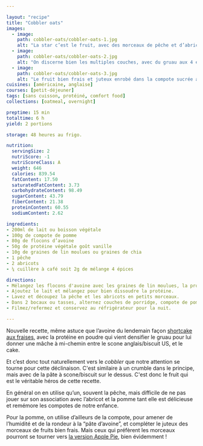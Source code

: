 ```yaml
---

layout: "recipe"
title: "Cobbler oats"
images:
  - image:
    path: cobbler-oats/cobbler-oats-1.jpg
    alt: "La star c’est le fruit, avec des morceaux de pêche et d’abricot bien visibles sur le dessus, et qui reposent sur de la compote de pomme."
  - image:
    path: cobbler-oats/cobbler-oats-2.jpg
    alt: "On discerne bien les multiples couches, avec du gruau aux 4 épices, la compote de pomme, et les morceaux de fruits. 3 étages de chaque pour la goourmandise."
  - image:
    path: cobbler-oats/cobbler-oats-3.jpg
    alt: "Le fruit bien frais et juteux enrobé dans la compote sucrée acidulée se marie parfaitement au gruau un peu dense, qui rappelle le biscuit par sa densité. Certes, ce n’est pas un cobbler bien cuit dégusté tiède au goûter, mais c’est vraiment pas mal pour commencer la journée."
cuisines: [américaine, anglaise]
courses: [petit-déjeuner]
tags: [sans cuisson, protéiné, comfort food]
collections: [oatmeal, overnight]

preptime: 15 min
totaltime: 6 h
yield: 2 portions

storage: 48 heures au frigo.

nutrition:
  servingSize: 2
  nutriScore: -1
  nutriScoreClass: A
  weight: 646
  calories: 839.54
  fatContent: 17.50
  saturatedFatContent: 3.73
  carbohydrateContent: 98.49
  sugarContent: 43.79
  fiberContent: 21.38
  proteinContent: 60.55
  sodiumContent: 2.62

ingredients:
- 200ml de lait ou boisson végétale
- 100g de compote de pomme
- 80g de flocons d’avoine
- 50g de protéine végétale goût vanille
- 10g de graines de lin moulues ou graines de chia
- 1 pêche
- 2 abricots
- ¼ cuillère à café soit 2g de mélange 4 épices

directions:
- Mélangez les flocons d'avoine avec les graines de lin moulues, la protéine en poudre et le mélange 4 épices. 
- Ajoutez le lait et mélangez pour bien dissoudre la protéine.
- Lavez et découpez la pêche et les abricots en petits morceaux.
- Dans 2 bocaux ou tasses, alternez couches de porridge, compote de pomme, et morceaux de fruits. 
- Filmez/refermez et conservez au réfrigérateur pour la nuit. 

---
```


Nouvelle recette, même astuce que l’avoine du lendemain façon [shortcake aux fraises](protein-oats.html), avec la protéine en poudre qui vient densifier le gruau pour lui donner une mâche à mi-chemin entre le scone anglais/biscuit US, et le cake.

Et c’est donc tout naturellement vers le <i lang="en">cobbler</i> que notre attention se tourne pour cette déclinaison. C'est similaire à un crumble dans le principe, mais avec de la pâte à scone/biscuit sur le dessus. C'est donc le fruit qui est le véritable héros de cette recette.

En général on en utilise qu’un, souvent la pêche, mais difficile de ne pas jouer sur son association avec l’abricot et la pomme tant elle est délicieuse et remémore les compotes de notre enfance. 

Pour la pomme, on utilise d’ailleurs de la compote, pour amener de l’humidité et de la rondeur à la “pâte d’avoine”, et compléter le juteux des morceaux de fruits bien frais. Mais ceux qui préfèrent les morceaux pourront se tourner vers [la version Apple Pie](apple-pie-oats.html), bien évidemment&nbsp;!